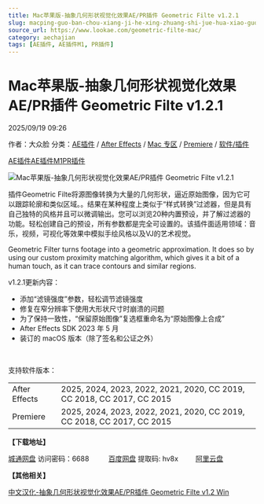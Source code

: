 ```yaml
---
title: Mac苹果版-抽象几何形状视觉化效果AE/PR插件 Geometric Filte v1.2.1
slug: macping-guo-ban-chou-xiang-ji-he-xing-zhuang-shi-jue-hua-xiao-guo-ae-prcha-jian-geometric-filte-v1-2-1
source_url: https://www.lookae.com/geometric-filte-mac/
category: aechajian
tags: [AE插件, AE插件M1, PR插件]
---
```

# Mac苹果版-抽象几何形状视觉化效果AE/PR插件 Geometric Filte v1.2.1

2025/09/19 09:26

作者：大众脸
分类：[AE插件](https://www.lookae.com/after-effects/aechajian/) / [After Effects](https://www.lookae.com/after-effects/) / [Mac 专区](https://www.lookae.com/mac-osx/) / [Premiere](https://www.lookae.com/qitarjcj/premierezy/) / [软件/插件](https://www.lookae.com/qitarjcj/)

[AE插件](https://www.lookae.com/tag/ae%e6%8f%92%e4%bb%b6/)[AE插件M1](https://www.lookae.com/tag/aem1/)[PR插件](https://www.lookae.com/tag/pr%e6%8f%92%e4%bb%b6/)

![Mac苹果版-抽象几何形状视觉化效果AE/PR插件 Geometric Filte v1.2.1](https://www.lookae.com/wp-content/uploads/2023/05/Geometric-Filter.jpg "Mac苹果版-抽象几何形状视觉化效果AE/PR插件 Geometric Filte v1.2.1-LookAE.com")

插件Geometric Filte将源图像转换为大量的几何形状，逼近原始图像，因为它可以跟踪轮廓和类似区域。。结果在某种程度上类似于“样式转换”过滤器，但是具有自己独特的风格并且可以微调输出。您可以浏览20种内置预设，并了解过滤器的功能。轻松创建自己的预设，所有参数都是完全可设置的。该插件面适用领域：音乐，视频，可视化等效果中模拟手绘风格以及VJ的艺术视觉。

Geometric Filter turns footage into a geometric approximation. It does so by using our custom proximity matching algorithm, which gives it a bit of a human touch, as it can trace contours and similar regions.

v1.2.1更新内容：

* 添加“滤镜强度”参数，轻松调节滤镜强度
* 修复在窄分辨率下使用大形状尺寸时崩溃的问题
* 为了保持一致性，“保留原始图像”复选框重命名为“原始图像上合成”
* After Effects SDK 2023 年 5 月
* 装订的 macOS 版本（除了签名和公证之外）

[﻿﻿﻿](https://cloud.video.taobao.com//play/u/705956171/p/1/e/6/t/1/366158470408.mp4)

支持软件版本：

|  |  |
| --- | --- |
| After Effects | 2025, 2024, 2023, 2022, 2021, 2020, CC 2019, CC 2018, CC 2017, CC 2015 |
| Premiere | 2025, 2024, 2023, 2022, 2021, 2020, CC 2019, CC 2018, CC 2017, CC 2015 |

**【下载地址】**

[城通网盘](https://url70.ctfile.com/f/2827370-8436488674-aae72f?p=4431) 访问密码：6688          [百度网盘](https://pan.baidu.com/s/1xgoCre5yhcCTKgfDP819aw?pwd=hv8x) 提取码: hv8x         [阿里云盘](https://www.alipan.com/s/P1LQqV5FA6k)

**【其他相关】**

[中文汉化-抽象几何形状视觉化效果AE/PR插件 Geometric Filte v1.2 Win](https://www.lookae.com/geometric-12/)
